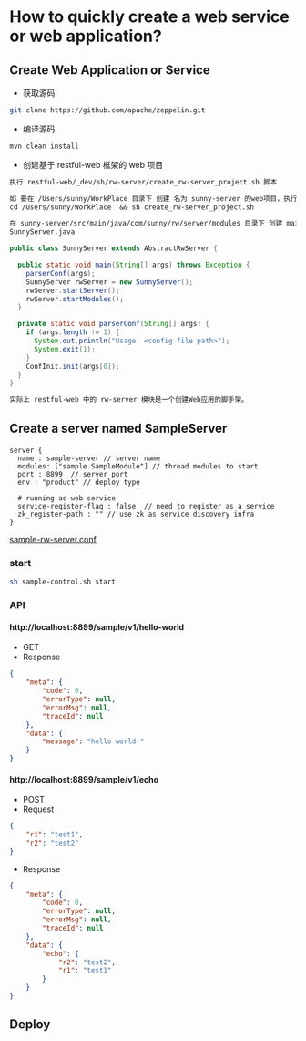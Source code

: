 # How to quickly create a web service or web application?

## Create Web Application or Service
* 获取源码
```sh
git clone https://github.com/apache/zeppelin.git
```
* 编译源码
```sh
mvn clean install
```
* 创建基于 restful-web 框架的 web 项目
```md
执行 restful-web/_dev/sh/rw-server/create_rw-server_project.sh 脚本

如 要在 /Users/sunny/WorkPlace 目录下 创建 名为 sunny-server 的web项目，执行：
cd /Users/sunny/WorkPlace  && sh create_rw-server_project.sh
```
```md
在 sunny-server/src/main/java/com/sunny/rw/server/modules 目录下 创建 mainClass：
SunnyServer.java
```
```java
public class SunnyServer extends AbstractRwServer {

  public static void main(String[] args) throws Exception {
    parserConf(args);
    SunnyServer rwServer = new SunnyServer();
    rwServer.startServer();
    rwServer.startModules();
  }

  private static void parserConf(String[] args) {
    if (args.length != 1) {
      System.out.println("Usage: <config file path>");
      System.exit(1);
    }
    ConfInit.init(args[0]);
  }
}
```
```md
实际上 restful-web 中的 rw-server 模块是一个创建Web应用的脚手架。
```

## Create a server named SampleServer

#### 
```text
server {
  name : sample-server // server name
  modules: ["sample.SampleModule"] // thread modules to start
  port : 8899  // server port
  env : "product" // deploy type

  # running as web service
  service-register-flag : false  // need to register as a service
  zk_register-path : "" // use zk as service discovery infra
}
```
[sample-rw-server.conf](conf/sample-rw-server.conf)
### start
```bash
sh sample-control.sh start
```
### API
#### http://localhost:8899/sample/v1/hello-world
* GET
* Response
```json
{
    "meta": {
        "code": 0,
        "errorType": null,
        "errorMsg": null,
        "traceId": null
    },
    "data": {
        "message": "hello world!"
    }
}
```

#### http://localhost:8899/sample/v1/echo
* POST
* Request
```json
{
    "r1": "test1",
    "r2": "test2"
}
```
* Response
```json
{
    "meta": {
        "code": 0,
        "errorType": null,
        "errorMsg": null,
        "traceId": null
    },
    "data": {
        "echo": {
            "r2": "test2",
            "r1": "test1"
        }
    }
}
```
## Deploy

